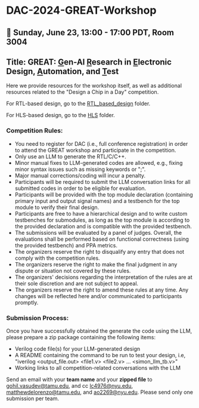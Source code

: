 # DAC-2024-GREAT-Workshop

## 📅 Sunday, June 23, 13:00 - 17:00 PDT, Room 3004
## Title: GREAT: <ins>G</ins>en-AI <ins>R</ins>esearch in <ins>E</ins>lectronic Design, <ins>A</ins>utomation, and <ins>T</ins>est
Here we provide resources for the workshop itself, as well as additional resources related to the "Design a Chip in a Day" competition.

For RTL-based design, go to the [RTL_based_design](https://github.com/gohil-vasudev/DAC-2024-GREAT-Workshop/tree/0b6f74c24524d346ba5f6c7b1e46fdab9949acee/RTL_based_design) folder.

For HLS-based design, go to the [HLS](https://github.com/gohil-vasudev/DAC-2024-GREAT-Workshop/tree/053a36bd2c4bd867adaae734e1e3281620982b1b/HLS) folder.


### Competition Rules:
* You need to register for DAC (i.e., full conference registration) in order to attend the GREAT workshop and participate in the competition.
* Only use an LLM to generate the RTL/C/C++.
* Minor manual fixes to LLM-generated codes are allowed, e.g., fixing minor syntax issues such as missing keywords or ";".
* Major manual corrections/coding will incur a penalty.
* Participants will be required to submit the LLM conversation links for all submitted codes in order to be eligible for evaluation.
* Participants will be provided with the top module declaration (containing primary input and output signal names) and a testbench for the top module to verify their final design.
* Participants are free to have a hierarchical design and to write custom testbenches for submodules, as long as the top module is according to the provided declaration and is compatible with the provided testbench.
* The submissions will be evaluated by a panel of judges. Overall, the evaluations shall be performed based on functional correctness (using the provided testbench) and PPA metrics.
* The organizers reserve the right to disqualify any entry that does not comply with the competition rules.
* The organizers reserve the right to make the final judgment in any dispute or situation not covered by these rules.
* The organizers' decisions regarding the interpretation of the rules are at their sole discretion and are not subject to appeal.
* The organizers reserve the right to amend these rules at any time. Any changes will be reflected here and/or communicated to participants promptly.

### Submission Process:
Once you have successfully obtained the generate the code using the LLM, please prepare a zip package containing the following items:
* Verilog code file(s) for your LLM-generated design
* A README containing the command to be run to test your design, i.e, "iverilog <output_file.out> <file1.v> <file2.v> ... <simon_llm_tb.v>"
* Working links to all competition-related conversations with the LLM

Send an email with your **team name** and your **zipped file** to gohil.vasudev@tamu.edu, and cc lc4976@nyu.edu, matthewdelorenzo@tamu.edu, and ao2269@nyu.edu. Please send only one submission per team.
